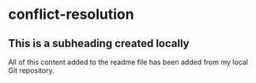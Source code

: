 # conflict-resolution


  ## This is a subheading created locally

  All of this content added to the readme file has been added from my local Git repository.